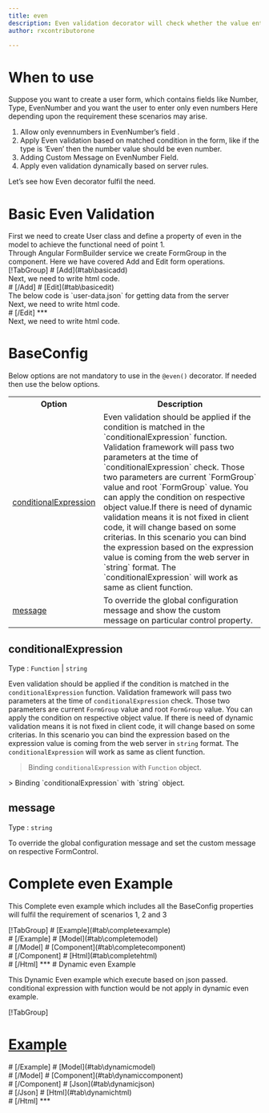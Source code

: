 ```yaml
---
title: even 
description: Even validation decorator will check whether the value entered by user is an even number or not.
author: rxcontributorone

---
```

# When to use
Suppose you want to create a user form, which contains fields like Number, Type, EvenNumber and you want the user to enter only even numbers Here depending upon the requirement these scenarios may arise.

<ol>
    <li>Allow only evennumbers in EvenNumber’s field .</li>
    <li>Apply Even validation based on matched condition in the form, like if the type  is ‘Even’ then the number value should be even number.</li>
    <li>Adding Custom Message on EvenNumber Field.</li>
    <li>Apply even validation dynamically based on server rules.</li>
</ol>

Let’s see how Even decorator fulfil the need.

# Basic Even Validation

<data-scope scope="['decorator']">
First we need to create  User class and define a property of even in the model to achieve the functional need of point 1.
<div component="app-code" key="even-add-model"></div> 
</data-scope>
Through Angular FormBuilder service we create FormGroup in the component.
Here we have covered Add and Edit form operations. 

<data-scope scope="['decorator']">
<div component="app-tabs" key="basic-operations"></div>
[!TabGroup]
# [Add](#tab\basicadd)
<div component="app-code" key="even-add-component"></div> 
Next, we need to write html code.
<div component="app-code" key="even-add-html"></div> 
<div component="app-example-runner" ref-component="app-even-add"></div>
# [/Add]
# [Edit](#tab\basicedit)
<div component="app-code" key="even-edit-component"></div> 
The below code is `user-data.json` for getting data from the server
<div component="app-code" key="even-edit-json"></div> 
Next, we need to write html code.
<div component="app-code" key="even-edit-html"></div> 
<div component="app-example-runner" ref-component="app-even-edit"></div>
# [/Edit]
***
</data-scope>

<data-scope scope="['validator','template-driven']">
<div component="app-code" key="even-add-component"></div> 
Next, we need to write html code.
<div component="app-code" key="even-add-html"></div> 
<div component="app-example-runner" ref-component="app-even-add"></div>
</data-scope>

# BaseConfig
Below options are not mandatory to use in the `@even()` decorator. If needed then use the below options.

<table class="table table-bordered table-striped">
<tr><th>Option</th><th>Description</th></tr>
<tr><td><a href="#conditionalExpression" (click)='scrollTo("#conditionalExpression")' title="conditionalExpression">conditionalExpression</a></td><td>Even validation should be applied if the condition is matched in the `conditionalExpression` function. Validation framework will pass two parameters at the time of `conditionalExpression` check. Those two parameters are current `FormGroup` value and root `FormGroup` value. You can apply the condition on respective object value.If there is need of dynamic validation means it is not fixed in client code, it will change based on some criterias. In this scenario you can bind the expression based on the expression value is coming from the web server in `string` format. The `conditionalExpression` will work as same as client function.</td></tr>
<tr><td><a href="#message" (click)='scrollTo("#message")' title="message">message</a></td><td>To override the global configuration message and show the custom message on particular control property.</td></tr>
</table>

## conditionalExpression 
Type :  `Function`  |  `string` 

Even validation should be applied if the condition is matched in the `conditionalExpression` function. Validation framework will pass two parameters at the time of `conditionalExpression` check. Those two parameters are current `FormGroup` value and root `FormGroup` value. You can apply the condition on respective object value.
If there is need of dynamic validation means it is not fixed in client code, it will change based on some criterias. In this scenario you can bind the expression based on the expression value is coming from the web server in `string` format. The `conditionalExpression` will work as same as client function.

> Binding `conditionalExpression` with `Function` object.
<div component="app-code" key="even-conditionalExpressionExampleFunction-model"></div> 
> Binding `conditionalExpression` with `string` object.
<div component="app-code" key="even-conditionalExpressionExampleString-model"></div> 

<div component="app-example-runner" ref-component="app-even-conditionalExpression" title="even decorators with conditionalExpression" key="conditionalExpression"></div>

## message 
Type :  `string` 

To override the global configuration message and set the custom message on respective FormControl.

<div component="app-code" key="even-messageExample-model"></div> 
<div component="app-example-runner" ref-component="app-even-message" title="even decorators with message" key="message"></div>

# Complete even Example

This Complete even example which includes all the BaseConfig properties will fulfil the requirement of scenarios 1, 2 and 3

<div component="app-tabs" key="complete"></div>
[!TabGroup]
# [Example](#tab\completeexample)
<div component="app-example-runner" ref-component="app-even-complete"></div>
# [/Example]
<data-scope scope="['decorator']">
# [Model](#tab\completemodel)
<div component="app-code" key="even-complete-model"></div>
# [/Model]
</data-scope>
# [Component](#tab\completecomponent)
<div component="app-code" key="even-complete-component"></div> 
# [/Component]
# [Html](#tab\completehtml)
<div component="app-code" key="even-complete-html"></div> 
# [/Html]
***

<data-scope scope="['decorator','validator']">
# Dynamic even Example

This Dynamic Even example which execute based on json passed. conditional expression with function would be not apply in dynamic even example. 

<div component="app-tabs" key="dynamic"></div>

[!TabGroup]
# [Example](#tab\dynamicexample)
<div component="app-example-runner" ref-component="app-even-dynamic"></div>
# [/Example]
<data-scope scope="['decorator']">
# [Model](#tab\dynamicmodel)
<div component="app-code" key="even-dynamic-model"></div>
# [/Model]
</data-scope>
# [Component](#tab\dynamiccomponent)
<div component="app-code" key="even-dynamic-component"></div>
# [/Component]
# [Json](#tab\dynamicjson)
<div component="app-code" key="even-dynamic-json"></div>
# [/Json]
# [Html](#tab\dynamichtml)
<div component="app-code" key="even-dynamic-html"></div> 
# [/Html]
***
</data-scope>
